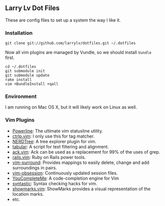 ## Larry Lv Dot Files

These are config files to set up a system the way I like it.

### Installation

```
git clone git://github.com/larrylv/dotfiles.git ~/.dotfiles
```

Now all vim plugins are managed by Vundle, so we should install `Vundle` first.

```
cd ~/.dotfiles
git submodule init
git submodule update
rake install
vim +BundleInstall +qall
```

### Environment

I am running on Mac OS X, but it will likely work on Linux as well.

### Vim Plugins

* [Powerline](https://github.com/Lokaltog/vim-powerline): The ultimate vim statusline utility.
* [ctrlp.vim](https://github.com/kien/ctrlp.vim): I only use this for tag matcher.
* [NERDTree](https://github.com/scrooloose/nerdtree): A tree explorer plugin for vim.
* [tabular](https://github.com/godlygeek/tabular): A script for text filtering and alignment.
* [ack.vim](https://github.com/mileszs/ack.vim): Ack can be used as a replacement for 99% of the uses of grep.
* [rails.vim](https://github.com/tpope/vim-rails): Ruby on Rails power tools.
* [vim-surround](https://github.com/tpope/vim-surround): Provides mappings to easily delete, change and add surroundings in pairs.
* [vim-obsession](https://github.com/tpope/vim-obsession): Continuously updated session files.
* [YouCompleteMe](https://github.com/Valloric/YouCompleteMe): A code-completion engine for Vim
* [syntastic](https://github.com/scrooloose/syntastic): Syntax checking hacks for vim.
* [showmarks.vim](http://www.vim.org/scripts/script.php?script_id=152): ShowMarks provides a visual representation of the location marks.
* etc.
